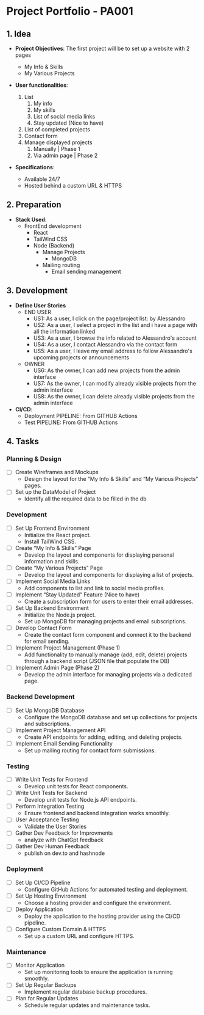 # Project Portfolio - PA001

## 1. **Idea**

- **Project Objectives**: The first project will be to set up a website with 2 pages
  - My Info & Skills
  - My Various Projects
- **User functionalities**:

  1. List
     1. My info
     2. My skills
     3. List of social media links
     4. Stay updated (Nice to have)
  2. List of completed projects
  3. Contact form
  4. Manage displayed projects
     1. Manually | Phase 1
     2. Via admin page | Phase 2

- **Specifications**:
  - Available 24/7
  - Hosted behind a custom URL & HTTPS

## 2. **Preparation**

- **Stack Used**:
  - FrontEnd development
    - React
    - TailWind CSS
    - Node (Backend)
      - Manage Projects
        - MongoDB
      - Mailing routing
        - Email sending management

## 3. **Development**

- **Define User Stories**
  - END USER
    - US1: As a user, I click on the page/project list: by Alessandro
    - US2: As a user, I select a project in the list and i have a page with all the information linked
    - US3: As a user, I browse the info related to Alessandro's account
    - US4: As a user, I contact Alessandro via the contact form
    - US5: As a user, I leave my email address to follow Alessandro's upcoming projects or announcements
  - OWNER
    - US6: As the owner, I can add new projects from the admin interface
    - US7: As the owner, I can modify already visible projects from the admin interface
    - US8: As the owner, I can delete already visible projects from the admin interface
- **CI/CD**:
  - Deployment PIPELINE: From GITHUB Actions
  - Test PIPELINE: From GITHUB Actions

## 4. **Tasks**

### Planning & Design

- [ ] Create Wireframes and Mockups
  - Design the layout for the “My Info & Skills” and “My Various Projects” pages.
- [ ] Set up the DataModel of Project
  - Identify all the required data to be filled in the db

### Development

- [ ] Set Up Frontend Environment
  - Initialize the React project.
  - Install TailWind CSS.
- [ ] Create “My Info & Skills” Page
  - Develop the layout and components for displaying personal information and skills.
- [ ] Create “My Various Projects” Page
  - Develop the layout and components for displaying a list of projects.
- [ ] Implement Social Media Links
  - Add components to list and link to social media profiles.
- [ ] Implement “Stay Updated” Feature (Nice to have)
  - Create a subscription form for users to enter their email addresses.
- [ ] Set Up Backend Environment
  - Initialize the Node.js project.
  - Set up MongoDB for managing projects and email subscriptions.
- [ ] Develop Contact Form
  - Create the contact form component and connect it to the backend for email sending.
- [ ] Implement Project Management (Phase 1)
  - Add functionality to manually manage (add, edit, delete) projects through a backend script (JSON file that populate the DB)
- [ ] Implement Admin Page (Phase 2)
  - Develop the admin interface for managing projects via a dedicated page.

### Backend Development

- [ ] Set Up MongoDB Database
  - Configure the MongoDB database and set up collections for projects and subscriptions.
- [ ] Implement Project Management API
  - Create API endpoints for adding, editing, and deleting projects.
- [ ] Implement Email Sending Functionality
  - Set up mailing routing for contact form submissions.

### Testing

- [ ] Write Unit Tests for Frontend
  - Develop unit tests for React components.
- [ ] Write Unit Tests for Backend
  - Develop unit tests for Node.js API endpoints.
- [ ] Perform Integration Testing
  - Ensure frontend and backend integration works smoothly.
- [ ] User Acceptance Testing
  - Validate the User Stories
- [ ] Gather Dev Feedback for Improvments
  - analyze with ChatGpt feedback
- [ ] Gather Dev Human Feedback
  - publish on dev.to and hashnode

### Deployment

- [ ] Set Up CI/CD Pipeline
  - Configure GitHub Actions for automated testing and deployment.
- [ ] Set Up Hosting Environment
  - Choose a hosting provider and configure the environment.
- [ ] Deploy Application
  - Deploy the application to the hosting provider using the CI/CD pipeline.
- [ ] Configure Custom Domain & HTTPS
  - Set up a custom URL and configure HTTPS.

### Maintenance

- [ ] Monitor Application
  - Set up monitoring tools to ensure the application is running smoothly.
- [ ] Set Up Regular Backups
  - Implement regular database backup procedures.
- [ ] Plan for Regular Updates
  - Schedule regular updates and maintenance tasks.
